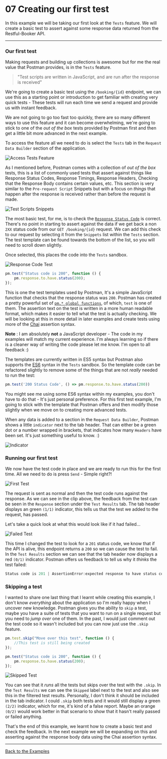 # 07 Creating our first test

In this example we will be taking our first look at the `Tests` feature. We will create a basic test to assert against some response data returned from the Restful-Booker API.

---

### Our first test

Making requests and building up collections is awesome but for me the real value that Postman provides, is in the `Tests` feature.

> "Test scripts are written in JavaScript, and are run after the response is received"

We're going to create a basic test using the `/booking/{id}` endpoint, we can use this as a starting point or introduction to get familiar with creating very quick tests - These tests will run each time we send a request and provide us with instant feedback.

We are not going to go too fast too quickly, there are so many different ways to use this feature and it can become overwhelming, we're going to stick to one of the _out of the box_ tests provided by Postman first and then get a little bit more advanced in the next example.

To access the feature all we need to do is select the `Tests` tab in the `Request Data Builder` section of the application.

![Access Tests Feature](https://github.com/DannyDainton/All-Things-Postman/blob/master/Public/gifs/07_creatingOurFirstTest/Access_Tests_Feature.gif)

As I mentioned before, Postman comes with a collection of _out of the box_ tests, this is a list of commonly used tests that assert against things like Response Status Codes, Response Timings, Response Headers, Checking that the Response Body contains certain values, etc. This section is very similar to the `Pre-request Script` Snippets but with a focus on _things_ that happen after the response is received rather than before the request is made.

![Test Scripts Snippets](https://github.com/DannyDainton/All-Things-Postman/blob/master/Public/images/07_creatingOurFirstTest/Test_Scripts_Snippets.PNG)

The most basic test, for me, is to check the [`Response Status Code`](https://httpstatuses.com/) is correct. There's no point in starting to assert against the data if we get back a non `2XX` status code from our `GET /booking/{id}` request. We can add this check to our request by selecting it from the `Snippets` list within the `Tests` section. The test template can be found towards the bottom of the list, so you will need to scroll down slightly.

Once selected, this places the code into the `Tests` sandbox.

![Response Code Test](https://github.com/DannyDainton/All-Things-Postman/blob/master/Public/gifs/07_creatingOurFirstTest/Response_Code_Test.gif)

```javascript
pm.test("Status code is 200", function () {
    pm.response.to.have.status(200);
});
```

This is one the test templates used by Postman, It's a simple JavaScript function that checks that the response status was `200`. Postman has created a pretty powerful set of [`pm.* global functions`](https://www.getpostman.com/docs/postman/scripts/postman_sandbox_api_reference), of which, `test` is one of them. The assertion text on the test is written in a more human readable format, which makes it easier to tell what the test is actually checking. We will be looking at this in more detail in later examples and create tests using more of the [Chai](http://chaijs.com/api/) assertion syntax.

__Note__ : I am absolutely **not** a JavaScript developer - The code in my examples will match my current experience. I'm always learning so if there is a cleaner way of writing the code please let me know. I'm open to all feedback :)

The templates are currently written in ES5 syntax but Postman also supports the [ES6](https://github.com/DrkSephy/es6-cheatsheet) syntax in the `Tests` sandbox. So the template code can be refactored slightly to remove some of the things that are not _really_ needed to run the test:

```javascript
pm.test('200 Status Code', () => pm.response.to.have.status(200))
```

You might see me using some ES6 syntax within my examples, you don't have to do that - It's just personal preference. For this first test example, I'm going to stick with the template that Postman offers and then modify those slightly when we move on to creating more advanced tests.

When any data is added to a section in the `Request Data Builder`, Postman shows a little `indicator` next to the tab header. That can either be a green dot or a number wrapped in brackets, that indicates how many `Headers` have been set. It's just something useful to know. :)

![Indicator](https://github.com/DannyDainton/All-Things-Postman/blob/master/Public/images/07_creatingOurFirstTest/Indicator.PNG)

### Running our first test

We now have the test code in place and we are ready to run this for the first time. All we need to do is press `Send` - Simple right?!

![First Test](https://github.com/DannyDainton/All-Things-Postman/blob/master/Public/gifs/07_creatingOurFirstTest/First_Test.gif)

The request is sent as normal and then the test code runs against the response. As we can see in the clip above, the feedback from the test can be seen in the `Response` section under the `Test Results` tab. The tab header displays an green `(1/1)` indicator, this tells us that the test we added to the request, has passed.

Let's take a quick look at what this would look like if it had failed...

![Failed Test](https://github.com/DannyDainton/All-Things-Postman/blob/master/Public/gifs/07_creatingOurFirstTest/Failed_Test.gif)

This time I changed the test to look for a `201` status code, we know that if the API is alive, this endpoint returns a `200` so we can cause the test to fail. In the `Test Results` section we can see that the tab header now displays a red `(0/1)` indicator. Postman offers us feedback to tell us why it _thinks_ the test failed:  

```javascript
Status code is 201 | AssertionError:expected response to have status code 201 but got 200
```

### Skipping a test

I wanted to share one last thing that I learnt while creating this example, I don't know _everything_ about the application so I'm really happy when I uncover new knowledge. Postman gives you the ability to `skip` a test, maybe you have a suite of tests that you want to run on a single request but you need to _jump over_ one of them. In the past, I would just comment out the test code so it wasn't included but you can now just use the `.skip` feature.

```javascript
pm.test.skip("Move over this test", function () {
    //This test is still being created
});

pm.test("Status code is 200", function () {
    pm.response.to.have.status(200);
});
```

![Skipped Test](https://github.com/DannyDainton/All-Things-Postman/blob/master/Public/gifs/07_creatingOurFirstTest/Skipped_Test.gif)

You can see that it _runs_ all the tests but skips over the test with the `.skip`. In the `Test Results` we can see the `Skipped` label next to the test and also see this in the filtered test results. Personally, I don't think it should be included in the tab indicator. I could `.skip` both tests and it would still display a green `(2/2)` indicator, which for me, it's kind of a false report. Maybe an orange `(0/2)` would work better in that scenario to show that it hasn't really passed or failed anything.

That's the end of this example, we learnt how to create a basic test and check the feedback. In the next example we will be expanding on this and asserting against the response body data using the Chai assertion syntax.  

---
[Back to the Examples](https://github.com/DannyDainton/All-Things-Postman#example-guides)
